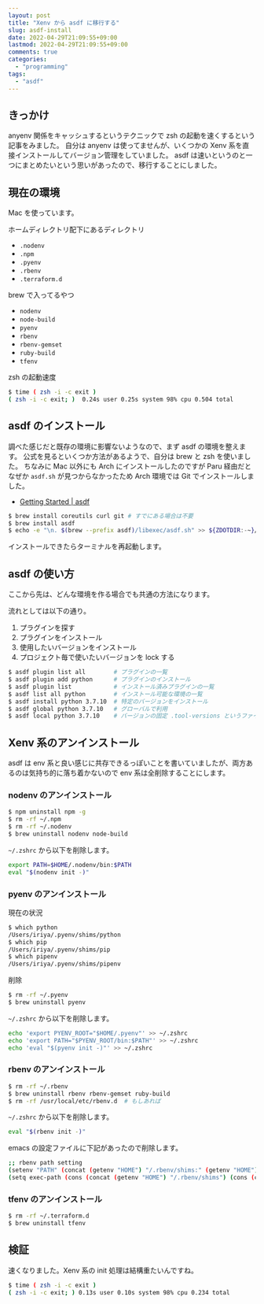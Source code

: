```yaml
---
layout: post
title: "Xenv から asdf に移行する"
slug: asdf-install
date: 2022-04-29T21:09:55+09:00
lastmod: 2022-04-29T21:09:55+09:00
comments: true
categories:
  - "programming"
tags:
  - "asdf"
---
```


## きっかけ

anyenv 関係をキャッシュするというテクニックで zsh の起動を速くするという記事をみました。
自分は anyenv は使ってませんが、いくつかの Xenv 系を直接インストールしてバージョン管理をしていました。
asdf は速いというのと一つにまとめたいという思いがあったので、移行することにしました。

## 現在の環境

Mac を使っています。

ホームディレクトリ配下にあるディレクトリ

- `.nodenv`
- `.npm`
- `.pyenv`
- `.rbenv`
- `.terraform.d`

brew で入ってるやつ

- `nodenv`
- `node-build`
- `pyenv`
- `rbenv`
- `rbenv-gemset`
- `ruby-build`
- `tfenv`

zsh の起動速度

```bash
$ time ( zsh -i -c exit )
( zsh -i -c exit; )  0.24s user 0.25s system 98% cpu 0.504 total
```

## asdf のインストール

調べた感じだと既存の環境に影響ないようなので、まず asdf の環境を整えます。
公式を見るといくつか方法があるようで、自分は brew と zsh を使いました。
ちなみに Mac 以外にも Arch にインストールしたのですが Paru 経由だとなぜか `asdf.sh` が見つからなかったため Arch 環境では Git でインストールしました。

- [Getting Started | asdf](http://asdf-vm.com/guide/getting-started.html#_1-install-dependencies)

```bash
$ brew install coreutils curl git # すでにある場合は不要
$ brew install asdf
$ echo -e "\n. $(brew --prefix asdf)/libexec/asdf.sh" >> ${ZDOTDIR:-~}/.zshrc
```

インストールできたらターミナルを再起動します。

## asdf の使い方

ここから先は、どんな環境を作る場合でも共通の方法になります。

流れとしては以下の通り。

1. プラグインを探す
2. プラグインをインストール
3. 使用したいバージョンをインストール
4. プロジェクト毎で使いたいバージョンを lock する

```bash
$ asdf plugin list all        # プラグインの一覧
$ asdf plugin add python      # プラグインのインストール
$ asdf plugin list            # インストール済みプラグインの一覧
$ asdf list all python        # インストール可能な環境の一覧
$ asdf install python 3.7.10  # 特定のバージョンをインストール
$ asdf global python 3.7.10   # グローバルで利用
$ asdf local python 3.7.10    # バージョンの固定 .tool-versions というファイルが作成される
```

## Xenv 系のアンインストール

asdf は env 系と良い感じに共存できるっぽいことを書いていましたが、両方あるのは気持ち的に落ち着かないので env 系は全削除することにします。

### nodenv のアンインストール

```bash
$ npm uninstall npm -g
$ rm -rf ~/.npm
$ rm -rf ~/.nodenv
$ brew uninstall nodenv node-build
```

`~/.zshrc` から以下を削除します。

```bash
export PATH=$HOME/.nodenv/bin:$PATH
eval "$(nodenv init -)"
```

### pyenv のアンインストール

現在の状況

```bash
$ which python
/Users/iriya/.pyenv/shims/python
$ which pip
/Users/iriya/.pyenv/shims/pip
$ which pipenv
/Users/iriya/.pyenv/shims/pipenv
```

削除

```bash
$ rm -rf ~/.pyenv
$ brew uninstall pyenv
```

`~/.zshrc` から以下を削除します。

```bash
echo 'export PYENV_ROOT="$HOME/.pyenv"' >> ~/.zshrc
echo 'export PATH="$PYENV_ROOT/bin:$PATH"' >> ~/.zshrc
echo 'eval "$(pyenv init -)"' >> ~/.zshrc
```

### rbenv のアンインストール

```bash
$ rm -rf ~/.rbenv
$ brew uninstall rbenv rbenv-gemset ruby-build
$ rm -rf /usr/local/etc/rbenv.d  # もしあれば
```

`~/.zshrc` から以下を削除します。

```bash
eval "$(rbenv init -)"
```

emacs の設定ファイルに下記があったので削除します。

```bash
;; rbenv path setting
(setenv "PATH" (concat (getenv "HOME") "/.rbenv/shims:" (getenv "HOME") "/.rbenv/bin:" (getenv "PATH")))
(setq exec-path (cons (concat (getenv "HOME") "/.rbenv/shims") (cons (concat (getenv "HOME") "/.rbenv/bin") exec-path)))
```

### tfenv のアンインストール

```bash
$ rm -rf ~/.terraform.d
$ brew uninstall tfenv
```

## 検証

速くなりました。Xenv 系の init 処理は結構重たいんですね。

```bash
$ time ( zsh -i -c exit )
( zsh -i -c exit; ) 0.13s user 0.10s system 98% cpu 0.234 total
```
